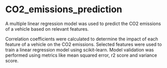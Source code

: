 # CO2_emissions_prediction
A multiple linear regression model was used to predict the CO2 emissions of a vehicle based on relevant features.

Correlation coefficients were calculated to determine the impact of each feature of a vehicle on the CO2 emissions. Selected features were used to train a linear regression model using scikit-learn. Model validation was performed using metrics like mean squared error, r2 score and variance score.
